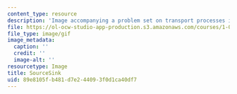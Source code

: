 ```yaml
---
content_type: resource
description: 'Image accompanying a problem set on transport processes in the environment. '
file: https://ol-ocw-studio-app-production.s3.amazonaws.com/courses/1-061-transport-processes-in-the-environment-fall-2008/89e8105fb481d7e244093f0d1ca40df7_SourceSink.gif
file_type: image/gif
image_metadata:
  caption: ''
  credit: ''
  image-alt: ''
resourcetype: Image
title: SourceSink
uid: 89e8105f-b481-d7e2-4409-3f0d1ca40df7
---
```

